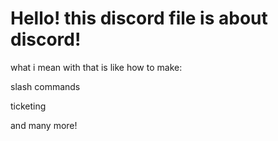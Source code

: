 # Hello! this discord file is about discord! 

what i mean with that is like how to make:

slash commands

ticketing 

and many more!

